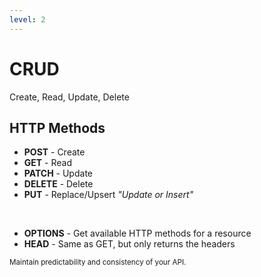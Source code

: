 ```yaml
---
level: 2
---
```

# CRUD

Create, Read, Update, Delete

## HTTP Methods

- **POST** - Create
- **GET** - Read
- **PATCH** - Update
- **DELETE** - Delete
- **PUT** - Replace/Upsert *"Update or Insert"*

<br>

<v-click>

- **OPTIONS** - Get available HTTP methods for a <span class="text-teal-400">resource</span>
- **HEAD** - Same as GET, but only returns the headers

</v-click>

<small>
  Maintain predictability and consistency of your API.
</small>
